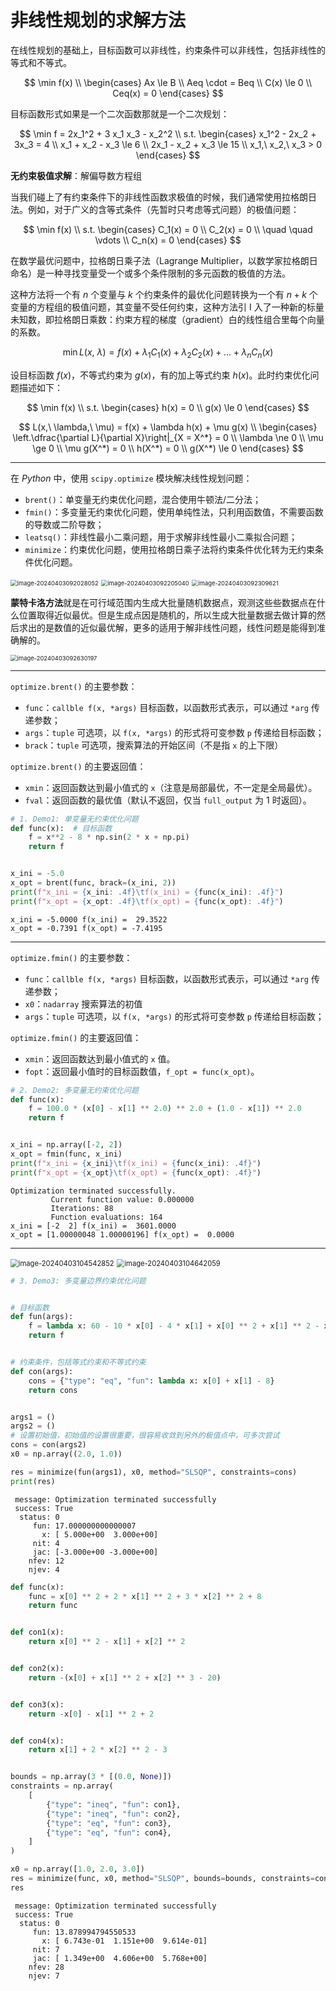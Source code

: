 # 非线性规划的求解方法

在线性规划的基础上，目标函数可以非线性，约束条件可以非线性，包括非线性的等式和不等式。

$$
\min f(x) \\
\begin{cases}
Ax \le B \\
Aeq \cdot = Beq \\
C(x) \le 0 \\
Ceq(x) = 0
\end{cases}
$$

目标函数形式如果是一个二次函数那就是一个二次规划：

$$
\min f = 2x_1^2 + 3 x_1 x_3 - x_2^2 \\
s.t.
\begin{cases}
x_1^2 - 2x_2 + 3x_3 = 4 \\
x_1 + x_2 - x_3 \le 6 \\
2x_1 - x_2 + x_3 \le 15 \\
x_1,\ x_2,\ x_3 > 0
\end{cases}
$$

**无约束极值求解**：解偏导数方程组

当我们碰上了有约束条件下的非线性函数求极值的时候，我们通常使用拉格朗日法。例如，对于广义的含等式条件（先暂时只考虑等式问题）的极值问题：

$$
\min f(x) \\
s.t.
\begin{cases}
C_1(x) = 0 \\
C_2(x) = 0 \\
\quad \quad \vdots \\
C_n(x) = 0
\end{cases}
$$

在数学最优问题中，拉格朗日乘子法（Lagrange Multiplier，以数学家拉格朗日命名）是一种寻找变量受一个或多个条件限制的多元函数的极值的方法。

这种方法将一个有 $n$ 个变量与 $k$ 个约束条件的最优化问题转换为一个有 $n+k$ 个变量的方程组的极值问题，其变量不受任何约束，这种方法引 I 入了一种新的标量未知数，即拉格朗日乘数：约束方程的梯度（gradient）白的线性组合里每个向量的系数。

$$
\min L(x,\ \lambda) = f(x) + \lambda_1 C_1(x) + \lambda_2 C_2(x) + \dots + \lambda_n C_n(x)
$$

设目标函数 $f(x)$，不等式约束为 $g(x)$，有的加上等式约束 $h(x)$。此时约束优化问题描述如下：

$$
\min f(x) \\
s.t.
\begin{cases}
h(x) = 0 \\
g(x) \le 0
\end{cases}
$$

$$
L(x,\ \lambda,\ \mu) = f(x) + \lambda h(x) + \mu g(x) \\
\begin{cases}
\left.\dfrac{\partial L}{\partial X}\right|_{X = X^*} = 0 \\
\lambda \ne 0 \\
\mu \ge 0 \\
\mu g(X^*) = 0 \\
h(X^*) = 0 \\
g(X^*) \le 0
\end{cases}
$$

---

在 _Python_ 中，使用 `scipy.optimize` 模块解决线性规划问题：

- `brent()`：单变量无约束优化问题，混合使用牛顿法/二分法；
- `fmin()`：多变量无约束优化问题，使用单纯性法，只利用函数值，不需要函数的导数或二阶导数；
- `leatsq()`：非线性最小二乘问题，用于求解非线性最小二乘拟合问题；
- `minimize`：约束优化问题，使用拉格朗日乘子法将约束条件优化转为无约束条件优化问题。

<img src="https://leafalice-image.oss-cn-hangzhou.aliyuncs.com/img/2024-04-03%2Fb494fee2eb7bd2893ad4e9b22065b394--dcf2--image-20240403092028052.png" alt="image-20240403092028052" style="zoom:67%;" />

<img src="https://leafalice-image.oss-cn-hangzhou.aliyuncs.com/img/2024-04-03%2F22b38c4eb3657d04acc5aa9f604b6dc0--2d31--image-20240403092205040.png" alt="image-20240403092205040" style="zoom: 67%;" />

<img src="https://leafalice-image.oss-cn-hangzhou.aliyuncs.com/img/2024-04-03%2Ff4576edfe6d61a400d4aca8313f118ca--00c5--image-20240403092309621.png" alt="image-20240403092309621" style="zoom:67%;" />

**蒙特卡洛方法**就是在可行域范围内生成大批量随机数据点，观测这些些数据点在什么位置取得近似最优。但是生成点因是随机的，所以生成大批量数据去做计算的然后求出的是数值的近似最优解，更多的适用于解非线性问题，线性问题是能得到准确解的。

<img src="https://leafalice-image.oss-cn-hangzhou.aliyuncs.com/img/2024-04-03%2F0498be26c3d269796f2a05314a35751e--c15b--image-20240403092630197.png" alt="image-20240403092630197" style="zoom:67%;" />

---

`optimize.brent()` 的主要参数：

- `func`：`callble f(x, *args)` 目标函数，以函数形式表示，可以通过 `*arg` 传递参数；
- `args`：`tuple` 可选项，以 `f(x, *args)` 的形式将可变参数 `p` 传递给目标函数；
- `brack`：`tuple` 可选项，搜索算法的开始区间（不是指 `x` 的上下限）

`optimize.brent()` 的主要返回值：

- `xmin`：返回函数达到最小值式的 `x`（注意是局部最优，不一定是全局最优）。
- `fval`：返回函数的最优值（默认不返回，仅当 `full_output` 为 1 时返回）。

```python
# 1. Demo1: 单变量无约束优化问题
def func(x):  # 目标函数
    f = x**2 - 8 * np.sin(2 * x + np.pi)
    return f


x_ini = -5.0
x_opt = brent(func, brack=(x_ini, 2))
print(f"x_ini = {x_ini: .4f}\tf(x_ini) = {func(x_ini): .4f}")
print(f"x_opt = {x_opt: .4f}\tf(x_opt) = {func(x_opt): .4f}")
```

```shell
x_ini = -5.0000	f(x_ini) =  29.3522
x_opt = -0.7391	f(x_opt) = -7.4195
```

---

`optimize.fmin()` 的主要参数：

- `func`：`callble f(x, *args)` 目标函数，以函数形式表示，可以通过 `*arg` 传递参数；
- `x0`：`nadarray` 搜索算法的初值
- `args`：`tuple` 可选项，以 `f(x, *args)` 的形式将可变参数 `p` 传递给目标函数；

`optimize.fmin()` 的主要返回值：

- `xmin`：返回函数达到最小值式的 `x` 值。
- `fopt`：返回最小值时的目标函数值，`f_opt = func(x_opt)`。

```python
# 2. Demo2: 多变量无约束优化问题
def func(x):
    f = 100.0 * (x[0] - x[1] ** 2.0) ** 2.0 + (1.0 - x[1]) ** 2.0
    return f


x_ini = np.array([-2, 2])
x_opt = fmin(func, x_ini)
print(f"x_ini = {x_ini}\tf(x_ini) = {func(x_ini): .4f}")
print(f"x_opt = {x_opt}\tf(x_opt) = {func(x_opt): .4f}")
```

```shell
Optimization terminated successfully.
         Current function value: 0.000000
         Iterations: 88
         Function evaluations: 164
x_ini = [-2  2]	f(x_ini) =  3601.0000
x_opt = [1.00000048 1.00000196]	f(x_opt) =  0.0000

```

---

<img src="https://leafalice-image.oss-cn-hangzhou.aliyuncs.com/img/2024-04-03%2F4f5f79622c4323b01dcda542a99ce510--3592--image-20240403104542852.png" alt="image-20240403104542852" style="zoom:80%;" />

<img src="https://leafalice-image.oss-cn-hangzhou.aliyuncs.com/img/2024-04-03%2Ffe2b943355458d28071261650c969d05--338f--image-20240403104642059.png" alt="image-20240403104642059" style="zoom:80%;" />

```python
# 3. Demo3: 多变量边界约束优化问题


# 目标函数
def fun(args):
    f = lambda x: 60 - 10 * x[0] - 4 * x[1] + x[0] ** 2 + x[1] ** 2 - x[0] * x[1]
    return f


# 约束条件，包括等式约束和不等式约束
def con(args):
    cons = {"type": "eq", "fun": lambda x: x[0] + x[1] - 8}
    return cons


args1 = ()
args2 = ()
# 设置初始值，初始值的设置很重要，很容易收敛到另外的极值点中，可多次尝试
cons = con(args2)
x0 = np.array((2.0, 1.0))

res = minimize(fun(args1), x0, method="SLSQP", constraints=cons)
print(res)
```

```shell
 message: Optimization terminated successfully
 success: True
  status: 0
     fun: 17.000000000000007
       x: [ 5.000e+00  3.000e+00]
     nit: 4
     jac: [-3.000e+00 -3.000e+00]
    nfev: 12
    njev: 4
```

```python
def func(x):
    func = x[0] ** 2 + 2 * x[1] ** 2 + 3 * x[2] ** 2 + 8
    return func


def con1(x):
    return x[0] ** 2 - x[1] + x[2] ** 2


def con2(x):
    return -(x[0] + x[1] ** 2 + x[2] ** 3 - 20)


def con3(x):
    return -x[0] - x[1] ** 2 + 2


def con4(x):
    return x[1] + 2 * x[2] ** 2 - 3


bounds = np.array(3 * [(0.0, None)])
constraints = np.array(
    [
        {"type": "ineq", "fun": con1},
        {"type": "ineq", "fun": con2},
        {"type": "eq", "fun": con3},
        {"type": "eq", "fun": con4},
    ]
)

x0 = np.array([1.0, 2.0, 3.0])
res = minimize(func, x0, method="SLSQP", bounds=bounds, constraints=constraints)
res
```

```shell
 message: Optimization terminated successfully
 success: True
  status: 0
     fun: 13.878994794550533
       x: [ 6.743e-01  1.151e+00  9.614e-01]
     nit: 7
     jac: [ 1.349e+00  4.606e+00  5.768e+00]
    nfev: 28
    njev: 7
```
